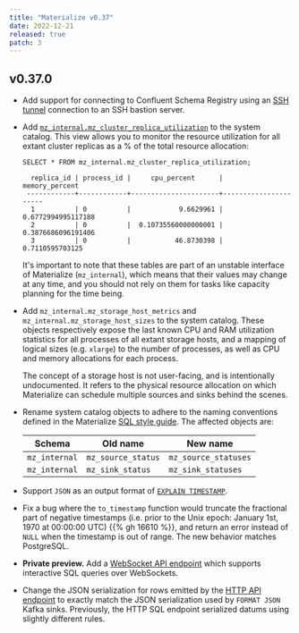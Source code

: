 ```yaml
---
title: "Materialize v0.37"
date: 2022-12-21
released: true
patch: 3
---
```


## v0.37.0

* Add support for connecting to Confluent Schema Registry using an
  [SSH tunnel](/sql/create-connection/#ssh-tunnel) connection to an SSH bastion
  server.

* Add [`mz_internal.mz_cluster_replica_utilization`](/sql/system-catalog/mz_catalog_unstable/#mz_cluster_replica_utilization)
  to the system catalog. This view allows you to monitor the resource utilization for
  all extant cluster replicas as a % of the total resource allocation:

  ```mzsql
  SELECT * FROM mz_internal.mz_cluster_replica_utilization;
  ```

  ```nofmt
    replica_id | process_id |     cpu_percent      |    memory_percent
   ------------+------------+----------------------+----------------------
    1          | 0          |            9.6629961 |   0.6772994995117188
    2          | 0          |  0.10735560000000001 |   0.3876686096191406
    3          | 0          |           46.8730398 |      0.7110595703125
  ```

  It's important to note that these tables are part of an unstable interface of
  Materialize (`mz_internal`), which means that their values may change at any
  time, and you should not rely on them for tasks like capacity planning for the
  time being.

* Add `mz_internal.mz_storage_host_metrics` and
  `mz_internal.mz_storage_host_sizes` to the system catalog. These objects
  respectively expose the last known CPU and RAM utilization statistics for all
  processes of all extant storage hosts, and a mapping of logical sizes
  (e.g. `xlarge`) to the number of processes, as well as CPU and memory
  allocations for each process.

  The concept of a storage host is not user-facing, and is intentionally
  undocumented. It refers to the physical resource allocation on which
  Materialize can schedule multiple sources and sinks behind the scenes.

* Rename system catalog objects to adhere to the naming conventions defined in
  the Materialize [SQL style guide](https://github.com/chaas/materialize/blob/main/doc/developer/style.md).
  The affected objects are:

  | Schema        | Old name           | New name           |
  | ------------- | ------------------ | --------------------- |
  | `mz_internal` | `mz_source_status` | `mz_source_statuses` |
  | `mz_internal` | `mz_sink_status`   | `mz_sink_statuses`   |

* Support `JSON` as an output format of [`EXPLAIN TIMESTAMP`](https://materialize.com/docs/sql/explain-timestamp/).

* Fix a bug where the `to_timestamp` function would truncate the fractional part
  of negative timestamps (i.e. prior to the Unix epoch: January 1st, 1970 at
  00:00:00 UTC) {{% gh 16610 %}}, and return an error instead of `NULL` when the
  timestamp is out of range. The new behavior matches PostgreSQL.

* **Private preview.** Add a [WebSocket API endpoint](/integrations/websocket-api/)
	which supports interactive SQL queries over WebSockets.

* Change the JSON serialization for rows emitted by the [HTTP API endpoint](/integrations/http-api/)
  to exactly match the JSON serialization used by `FORMAT JSON` Kafka sinks.
  Previously, the HTTP SQL endpoint serialized datums using slightly different
  rules.
